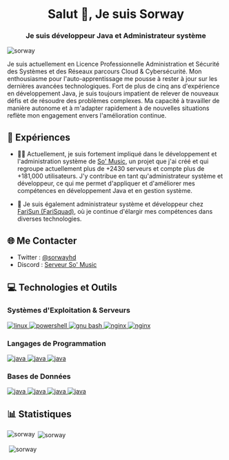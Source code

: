 <h1 align="center">Salut 👋, Je suis Sorway</h1>
<h3 align="center">Je suis développeur Java et Administrateur système</h3>

<p align="left"> <img src="https://komarev.com/ghpvc/?username=sorway&label=Profile%20views&color=1ebfe2&style=flat" alt="sorway" /> </p>

Je suis actuellement en Licence Professionnelle Administration et Sécurité des Systèmes et des Réseaux parcours Cloud & Cybersécurité. 
Mon enthousiasme pour l'auto-apprentissage me pousse à rester à jour sur les dernières avancées technologiques. Fort de plus de cinq ans d'expérience en développement Java, je suis toujours impatient de relever de nouveaux défis et de résoudre des problèmes complexes. Ma capacité à travailler de manière autonome et à m'adapter rapidement à de nouvelles situations reflète mon engagement envers l'amélioration continue.

## 🚀 Expériences

- 👨‍💻 Actuellement, je suis fortement impliqué dans le développement et l'administration système de [So' Music](https://github.com/So-Music/SoMusic), un projet que j'ai créé et qui regroupe actuellement plus de +2430 serveurs et compte plus de +181,000 utilisateurs. J'y contribue en tant qu'administrateur système et développeur, ce qui me permet d'appliquer et d'améliorer mes compétences en développement Java et en gestion système.

- 💼 Je suis également administrateur système et développeur chez [FariSun (FariSquad)](https://farisun.fr/), où je continue d'élargir mes compétences dans diverses technologies.

## 🌐 Me Contacter
- Twitter : [@sorwayhd](https://twitter.com/sorwayhd)
- Discord : [Serveur So' Music](https://discord.gg/https://discord.somusic.xyz)

## 💻 Technologies et Outils

### Systèmes d'Exploitation & Serveurs
<p align="left"> 
  <a href="https://www.linux.org/" target="_blank" rel="noreferrer"> 
    <img src="https://img.shields.io/badge/Linux-FCC624.svg?style=for-the-badge&logo=Linux&logoColor=black" alt="linux"/>
  </a> 
  <a href="https://learn.microsoft.com/fr-fr/powershell/scripting/overview?view=powershell-7.3" target="_blank" rel="noreferrer"> 
    <img src="https://img.shields.io/badge/PowerShell-5391FE.svg?style=for-the-badge&logo=PowerShell&logoColor=white" alt="powershell"/>
  </a> 
  <a href="https://www.gnu.org/software/bash/" target="_blank" rel="noreferrer"> 
    <img src="https://img.shields.io/badge/GNU%20Bash-4EAA25.svg?style=for-the-badge&logo=GNU-Bash&logoColor=white" alt="gnu bash"/>
  </a> 
  <a href="https://www.nginx.com/" target="_blank" rel="noreferrer"> 
    <img src="https://img.shields.io/badge/NGINX-009639.svg?style=for-the-badge&logo=NGINX&logoColor=white" alt="nginx"/>
  </a> 
  <a href="https://httpd.apache.org/" target="_blank" rel="noreferrer"> 
    <img src="https://img.shields.io/badge/Apache-D22128.svg?style=for-the-badge&logo=Apache&logoColor=white" alt="nginx"/>
  </a> 
</p>

### Langages de Programmation
<p align="left"> 
  <a href="https://www.java.com/fr/" target="_blank" rel="noreferrer"> 
    <img src="https://img.shields.io/badge/Java-ED8B00?style=for-the-badge&logo=openjdk&logoColor=white" alt="java"/>
  </a> 
  <a href="https://kotlinlang.org/" target="_blank" rel="noreferrer"> 
    <img src="https://img.shields.io/badge/Kotlin-7F52FF.svg?style=for-the-badge&logo=Kotlin&logoColor=white" alt="java"/>
  </a> 
  <a href="https://developer.mozilla.org/fr/docs/Web/JavaScript" target="_blank" rel="noreferrer"> 
    <img src="https://img.shields.io/badge/JavaScript-F7DF1E.svg?style=for-the-badge&logo=JavaScript&logoColor=black" alt="java"/>
  </a> 
</p>

### Bases de Données
<p align="left">
  <a href="https://mariadb.org/" target="_blank" rel="noreferrer"> 
    <img src="https://img.shields.io/badge/MariaDB-003545.svg?style=for-the-badge&logo=MariaDB&logoColor=white" alt="java"/>
  </a> 
  <a href="https://www.mysql.com/fr/" target="_blank" rel="noreferrer"> 
    <img src="https://img.shields.io/badge/MySQL-4479A1.svg?style=for-the-badge&logo=MySQL&logoColor=white" alt="java"/>
  </a> 
  <a href="https://www.postgresql.org/" target="_blank" rel="noreferrer"> 
    <img src="https://img.shields.io/badge/PostgreSQL-4169E1.svg?style=for-the-badge&logo=PostgreSQL&logoColor=white" alt="java"/>
  </a> 
  <a href="https://redis.io/" target="_blank" rel="noreferrer"> 
    <img src="https://img.shields.io/badge/Redis-DC382D.svg?style=for-the-badge&logo=Redis&logoColor=white" alt="java"/>
  </a> 
</p>

## 📊 Statistiques

<p><img align="left" src="https://github-readme-stats.vercel.app/api/top-langs?username=sorway&show_icons=true&title_color=ffffff&text_color=9f9f9f&bg_color=151515&locale=fr&layout=compact" alt="sorway" /></p>
<p>&nbsp;<img align="center" src="https://github-readme-stats.vercel.app/api?username=sorway&show_icons=true&title_color=ffffff&text_color=9f9f9f&bg_color=151515&locale=fr" alt="sorway" /></p>

<p>&nbsp;<img align="center" src="https://github-readme-activity-graph.vercel.app/graph?username=Sorway&bg_color=121212&color=ffeaa7&line=fdcb6e&point=ffeaa7&area=true&hide_border=true" alt="sorway" /></p>

